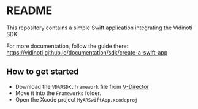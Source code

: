 # README

This repository contains a simple Swift application integrating the Vidinoti SDK.

For more documentation, follow the guide there: <https://vidinoti.github.io/documentation/sdk/create-a-swift-app>

## How to get started

* Download the `VDARSDK.framework` file from [V-Director](https://armanager.vidinoti.com)
* Move it into the `Frameworks` folder.
* Open the Xcode project `MyARSwiftApp.xcodeproj`
